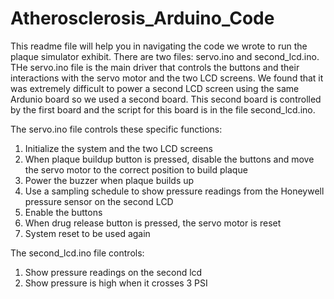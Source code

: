 # Atherosclerosis_Arduino_Code

This readme file will help you in navigating the code we wrote to run the plaque simulator exhibit. There are two files: servo.ino and second_lcd.ino. THe servo.ino file is the main driver that controls the buttons and their interactions with the servo motor and the two LCD screens. We found that it was extremely difficult to power a second LCD screen using the same Ardunio board so we used a second board. This second board is controlled by the first board and the script for this board is in the file second_lcd.ino. 

The servo.ino file controls these specific functions:
1. Initialize the system and the two LCD screens 
2. When plaque buildup button is pressed, disable the buttons and move the servo motor to the correct position to build plaque 
3. Power the buzzer when plaque builds up 
4. Use a sampling schedule to show pressure readings from the Honeywell pressure sensor on the second LCD
5. Enable the buttons 
6. When drug release button is pressed, the servo motor is reset 
7. System reset to be used again

The second_lcd.ino file controls:
1. Show pressure readings on the second lcd 
2. Show pressure is high when it crosses 3 PSI 


